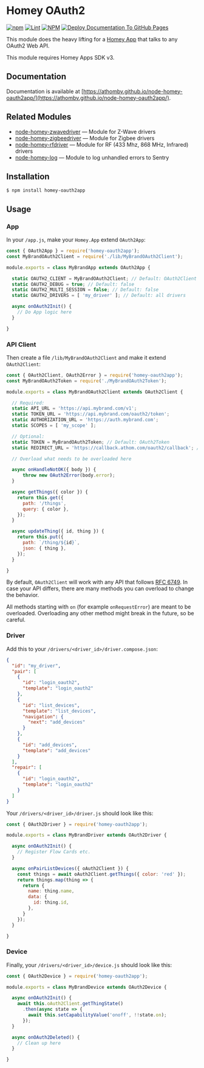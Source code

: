 # Homey OAuth2

[![npm](https://img.shields.io/npm/v/homey-oauth2app)](https://www.npmjs.com/package/homey-oauth2app) [![Lint](https://github.com/athombv/node-homey-oauth2app/actions/workflows/lint.yml/badge.svg?branch=master)](https://github.com/athombv/node-homey-oauth2app/actions/workflows/lint.yml) [![NPM](https://github.com/athombv/node-homey-oauth2app/actions/workflows/deploy.yml/badge.svg)](https://github.com/athombv/node-homey-oauth2app/actions/workflows/deploy.yml) [![Deploy Documentation To GitHub Pages](https://github.com/athombv/node-homey-oauth2app/actions/workflows/docs.yml/badge.svg?branch=master)](https://github.com/athombv/node-homey-oauth2app/actions/workflows/docs.yml)


This module does the heavy lifting for a [Homey App](https://developer.athom.com) that talks to any OAuth2 Web API.

This module requires Homey Apps SDK v3.

## Documentation

Documentation is available at [https://athombv.github.io/node-homey-oauth2app/](https://athombv.github.io/node-homey-oauth2app/).

## Related Modules

* [node-homey-zwavedriver](https://athombv.github.io/node-homey-zwavedriver) — Module for Z-Wave drivers
* [node-homey-zigbeedriver](https://athombv.github.io/node-homey-zigbeedriver) — Module for Zigbee drivers
* [node-homey-rfdriver](https://athombv.github.io/node-homey-oauth2app) — Module for RF (433 Mhz, 868 MHz, Infrared) drivers
* [node-homey-log](https://athombv.github.io/node-homey-log) — Module to log unhandled errors to Sentry

## Installation

```
$ npm install homey-oauth2app
```

## Usage

### App

In your `/app.js`, make your `Homey.App` extend `OAuth2App`:

```javascript
const { OAuth2App } = require('homey-oauth2app');
const MyBrandOAuth2Client = require('./lib/MyBrandOAuth2Client');

module.exports = class MyBrandApp extends OAuth2App {

  static OAUTH2_CLIENT = MyBrandOAuth2Client; // Default: OAuth2Client
  static OAUTH2_DEBUG = true; // Default: false
  static OAUTH2_MULTI_SESSION = false; // Default: false
  static OAUTH2_DRIVERS = [ 'my_driver' ]; // Default: all drivers

  async onOAuth2Init() {
    // Do App logic here
  }

}
```

### API Client

Then create a file `/lib/MyBrandOAuth2Client` and make it extend `OAuth2Client`:

```javascript
const { OAuth2Client, OAuth2Error } = require('homey-oauth2app');
const MyBrandOAuth2Token = require('./MyBrandOAuth2Token');

module.exports = class MyBrandOAuth2Client extends OAuth2Client {

  // Required:
  static API_URL = 'https://api.mybrand.com/v1';
  static TOKEN_URL = 'https://api.mybrand.com/oauth2/token';
  static AUTHORIZATION_URL = 'https://auth.mybrand.com';
  static SCOPES = [ 'my_scope' ];

  // Optional:
  static TOKEN = MyBrandOAuth2Token; // Default: OAuth2Token
  static REDIRECT_URL = 'https://callback.athom.com/oauth2/callback'; // Default: 'https://callback.athom.com/oauth2/callback'

  // Overload what needs to be overloaded here

  async onHandleNotOK({ body }) {
      throw new OAuth2Error(body.error);
  }

  async getThings({ color }) {
    return this.get({
      path: '/things',
      query: { color },
    });
  }

  async updateThing({ id, thing }) {
    return this.put({
      path: `/thing/${id}`,
      json: { thing },
    });
  }

}
```

By default, `OAuth2Client` will work with any API that follows [RFC 6749](https://tools.ietf.org/html/rfc6749). In case your API differs, there are many methods you can overload to change the behavior.

All methods starting with `on` (for example `onRequestError`) are meant to be overloaded. Overloading any other method might break in the future, so be careful.

### Driver

Add this to your `/drivers/<driver_id>/driver.compose.json`:

```json
{
  "id": "my_driver",
  "pair": [
    {
      "id": "login_oauth2",
      "template": "login_oauth2"
    },
    {
      "id": "list_devices",
      "template": "list_devices",
      "navigation": {
        "next": "add_devices"
      }
    },
    {
      "id": "add_devices",
      "template": "add_devices"
    }
  ],
  "repair": [
    {
      "id": "login_oauth2",
      "template": "login_oauth2"
    }
  ]
}
```

Your `/drivers/<driver_id>/driver.js` should look like this:

```javascript
const { OAuth2Driver } = require('homey-oauth2app');

module.exports = class MyBrandDriver extends OAuth2Driver {

  async onOAuth2Init() {
    // Register Flow Cards etc.
  }

  async onPairListDevices({ oAuth2Client }) {
    const things = await oAuth2Client.getThings({ color: 'red' });
    return things.map(thing => {
      return {
        name: thing.name,
        data: {
          id: thing.id,
        },
      }
    });
  }

}
```

### Device

Finally, your `/drivers/<driver_id>/device.js` should look like this:

```javascript
const { OAuth2Device } = require('homey-oauth2app');

module.exports = class MyBrandDevice extends OAuth2Device {

  async onOAuth2Init() {
    await this.oAuth2Client.getThingState()
      .then(async state => {
        await this.setCapabilityValue('onoff', !!state.on);
      });
  }

  async onOAuth2Deleted() {
    // Clean up here
  }

}
```

